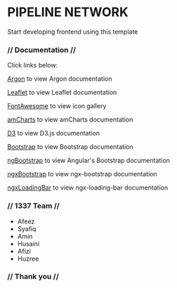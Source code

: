 # PIPELINE NETWORK

Start developing frontend using this template

### // Documentation //

Click links below:

[Argon](https://demos.creative-tim.com/argon-dashboard-pro-angular/#/documentation/overview?ref=github-ad-pro-angular) to view Argon documentation

[Leaflet](https://github.com/Asymmetrik/ngx-leaflet) to view Leaflet documentation

[FontAwesome](https://fontawesome.com/icons?d=gallery) to view icon gallery

[amCharts](https://www.amcharts.com/demos/) to view amCharts documentation

[D3](https://d3js.org/) to view D3.js documentation

[Bootstrap](https://getbootstrap.com/docs) to view Bootstrap documentation

[ngBootstrap](https://ng-bootstrap.github.io/#/getting-started) to view Angular's Bootstrap documentation

[ngxBootstrap](https://valor-software.com/ngx-bootstrap/#/documentation) to view ngx-bootstrap documentation

[ngxLoadingBar](https://github.com/aitboudad/ngx-loading-bar) to view ngx-loading-bar documentation



### // 1337 Team //
- Afeez
- Syafiq
- Amin
- Husaini
- Afizi
- Huzree

### // Thank you //